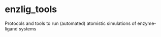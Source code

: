 enzlig_tools
============

Protocols and tools to run (automated) atomistic simulations of enzyme-ligand systems
